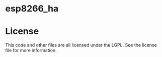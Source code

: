 # esp8266_ha
# License
This code and other files are all licensed under the LGPL. See the license file for more information.

